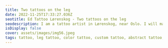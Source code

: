 ```yaml
--- 
title: Two tattoos on the leg 
date: 2022-11-25T17:33:27.036Z 
seotitle: Ed Tattoo Lørenskog - Two tattoos on the leg 
seodescription: I am a tattoo artist in Lørenskog, near Oslo. I will make sure 100% satisfaction with Two tattoos on the leg tattoo design. Make an appointment. Contact me... 
isDisplay: false 
cover: assets/images/img56.jpeg 
tags: tattoo, leg tattoo, color tattoo, custom tattoo, abstract tattoo, realistic tattoo 
--- 
```

 